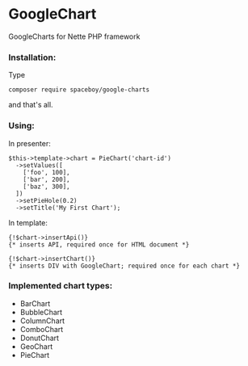 # GoogleChart
GoogleCharts for Nette PHP framework

### Installation:
Type

```
composer require spaceboy/google-charts
```

and that's all.

### Using:
In presenter:

```
$this->template->chart = PieChart('chart-id')
  ->setValues([
    ['foo', 100],
    ['bar', 200],
    ['baz', 300],
  ])
  ->setPieHole(0.2)
  ->setTitle('My First Chart');
```

In template:

```
{!$chart->insertApi()}
{* inserts API, required once for HTML document *}

{!$chart->insertChart()}
{* inserts DIV with GoogleChart; required once for each chart *}
```

### Implemented chart types:
* BarChart
* BubbleChart
* ColumnChart
* ComboChart
* DonutChart
* GeoChart
* PieChart

